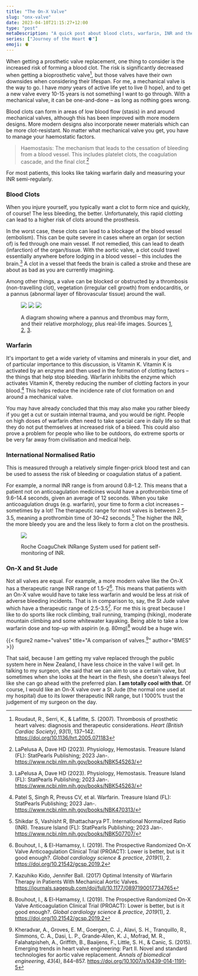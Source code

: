 ```yaml
---
title: "The On-X Valve"
slug: "onx-valve"
date: 2023-04-10T21:15:27+12:00
type: "post"
metaDescription: "A quick post about blood clots, warfarin, INR and the On-X heart valve."
series: ["Journey of the Heart 🫀"]
emoji: 🫀
---
```


When getting a prosthetic valve replacement, one thing to consider is the increased risk of forming a blood clot. The risk is significantly decreased when getting a bioprosthetic valve[^1], but those valves have their own downsides when considering their lifespan. For me, a mechanical valve is the way to go. I have _many_ years of active life yet to live (I hope), and to get a new valve every 10-15 years is not something I want to go through. With a mechanical valve, it can be one-and-done – as long as nothing goes wrong.

Blood clots can form in areas of low blood flow (stasis) in and around mechanical valves, although this has been improved with more modern designs. More modern designs also incorporate newer materials which can be more clot-resistant. No matter what mechanical valve you get, you have to manage your haemostatic factors.

> Haemostasis: The mechanism that leads to the cessation of bleeding from a blood vessel. This includes platelet clots, the coagulation cascade, and the final clot.[^2]

For most patients, this looks like taking warfarin daily and measuring your INR semi-regularly.

### Blood Clots

When you injure yourself, you typically want a clot to form nice and quickly, of course! The less bleeding, the better. Unfortunately, this rapid clotting can lead to a higher risk of clots around the prosthesis.

In the worst case, these clots can lead to a blockage of the blood vessel (embolism). This can be quite severe in cases where an organ (or section of) is fed through one main vessel. If not remedied, this can lead to death (infarction) of the organ/tissue. With the aortic valve, a clot could travel essentially anywhere before lodging in a blood vessel – this includes the brain.[^2] A clot in a vessel that feeds the brain is called a stroke and these are about as bad as you are currently imagining.

Among other things, a valve can be blocked or obstructed by a thrombosis (non-travelling clot), vegetation (irregular cell growth) from endocarditis, or a pannus (abnormal layer of fibrovascular tissue) around the wall.

<figure>
    <img src="https://drsvenkatesan.wordpress.com/files/2009/03/pannus-2.jpg" loading="lazy"/>
    <img src="https://f6publishing.blob.core.windows.net/5067c75e-9691-4042-a267-3938c3d6ef03/WJC-7-224-g002.jpg" loading="lazy">
    <img src="https://www.mayoclinic.org/-/media/kcms/gbs/patient-consumer/images/2015/11/12/16/37/prosthetic_1lg.jpg">
    <figcaption>
        <p>A diagram showing where a pannus and thrombus may form, and their relative morphology, plus real-life images. Sources <a href="https://drsvenkatesan.com/2009/03/20/what-is-pannus-formation-in-prosthetic-valves-what-is-the-clinical-significance/">1</a>, <a href="https://www.wjgnet.com/1949-8462/full/v7/i4/224.htm">2</a>, <a href="https://www.mayoclinic.org/medical-professionals/cardiovascular-diseases/news/prosthetic-valve-thrombosis-time-is-critical/mac-20430866">3</a>.
    </figcaption>
</figure>

### Warfarin

It's important to get a wide variety of vitamins and minerals in your diet, and of particular importance to this discussion, is Vitamin K. Vitamin K is activated by an enzyme and then used in the formation of clotting factors – the things that help stop bleeding. Warfarin inhibits the enzyme which activates Vitamin K, thereby reducing the number of clotting factors in your blood.[^3] This helps reduce the incidence rate of clot formation on and around a mechanical valve.

You may have already concluded that this may also make you rather bleedy if you get a cut or sustain internal trauma, and you would be right. People on high doses of warfarin often need to take special care in daily life so that they do not put themselves at increased risk of a bleed. This could also prove a problem for people who like to be outdoors, do extreme sports or be very far away from civilisation and medical help.

### International Normalised Ratio

This is measured through a relatively simple finger-prick blood test and can be used to assess the risk of bleeding or coagulation status of a patient.

For example, a normal INR range is from around 0.8–1.2. This means that a patient not on anticoagulation medicines would have a prothrombin time of 9.6–14.4 seconds, given an average of 12 seconds. When you take anticoagulation drugs (e.g. warfarin), your time to form a clot increases – sometimes by a lot! The therapeutic range for most valves is between 2.5–3.5, meaning a prothrombin time of 30–42 seconds.[^4] The higher the INR, the more bleedy you are and the less likely to form a clot on the prosthesis.

<figure>
    <img src="https://roche.scene7.com/is/image/RocheDiaProd/cps-hero-coaguchek-inrange-handling-video?scl=1&fmt=png-alpha" loading="lazy"/>
    <figcaption>
        <p>Roche CoaguChek INRange System used for patient self-monitoring of INR.</p>
    </figcaption>
</figure>

### On-X and St Jude

Not all valves are equal. For example, a more modern valve like the On-X has a therapeutic range INR range of 1.5–2[^5]. This means that patients with an On-X valve would have to take less warfarin and would be less at risk of adverse bleeding incidents. That is in comparison to, say, the St Jude valve which have a therapeutic range of 2.5-3.5[^7]. For me this is great because I like to do sports like rock climbing, trail running, tramping (hiking), moderate mountain climbing and some whitewater kayaking. Being able to take a low warfarin dose and top-up with aspirin (e.g. 80mg)[^5] would be a huge win.

{{< figure2 name="valves" title="A comparison of valves.[^6]" author="BMES" >}}

That said, because I am getting my valve replaced through the public system here in New Zealand, I have less choice in the valve I will get. In talking to my surgeon, she said that we can aim to use a certain valve, but sometimes when she looks at the heart in the flesh, she doesn't always feel like she can go ahead with the preferred plan. __I am totally cool with that.__ Of course, I would like an On-X valve over a St Jude (the normal one used at my hospital) due to its lower therapeutic INR range, but I 1000% trust the judgement of my surgeon on the day.

[^1]: Roudaut, R., Serri, K., & Lafitte, S. (2007). Thrombosis of prosthetic heart valves: diagnosis and therapeutic considerations. _Heart (British Cardiac Society)_, _93_(1), 137–142. https://doi.org/10.1136/hrt.2005.071183
[^2]: LaPelusa A, Dave HD (2023). Physiology, Hemostasis. Treasure Island (FL): StatPearls Publishing; 2023 Jan-. https://www.ncbi.nlm.nih.gov/books/NBK545263/
[^3]: Patel S, Singh R, Preuss CV, et al. Warfarin. Treasure Island (FL): StatPearls Publishing; 2023 Jan-. https://www.ncbi.nlm.nih.gov/books/NBK470313/
[^4]: Shikdar S, Vashisht R, Bhattacharya PT. International Normalized Ratio (INR). Treasure Island (FL): StatPearls Publishing; 2023 Jan-. https://www.ncbi.nlm.nih.gov/books/NBK507707/
[^5]: Bouhout, I., & El-Hamamsy, I. (2019). The Prospective Randomized On-X Valve Anticoagulation Clinical Trial (PROACT): Lower is better, but is it good enough?. _Global cardiology science & practice_, _2019_(1), 2. https://doi.org/10.21542/gcsp.2019.2
[^6]: Kheradvar, A., Groves, E. M., Goergen, C. J., Alavi, S. H., Tranquillo, R., Simmons, C. A., Dasi, L. P., Grande-Allen, K. J., Mofrad, M. R., Falahatpisheh, A., Griffith, B., Baaijens, F., Little, S. H., & Canic, S. (2015). Emerging trends in heart valve engineering: Part II. Novel and standard technologies for aortic valve replacement. _Annals of biomedical engineering_, _43_(4), 844–857. https://doi.org/10.1007/s10439-014-1191-5
[^7]: Kazuhiko Kido, Jennifer Ball. (2017) Optimal Intensity of Warfarin Therapy in Patients With Mechanical Aortic Valves. https://journals.sagepub.com/doi/full/10.1177/0897190017734765
